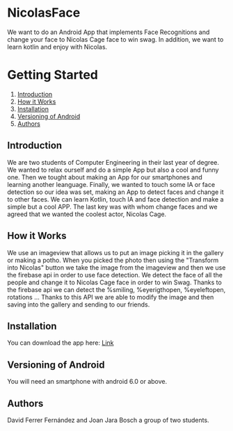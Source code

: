 # NicolasFace
We want to do an Android App that implements Face Recognitions and change your face to Nicolas Cage face to win swag. In addition, we want to learn kotlin and enjoy with Nicolas.
# Getting Started

1. [Introduction](#Introduction)
2. [How it Works](#How-it-Works)
3. [Installation](#Installation)
4. [Versioning of Android](#Versioning-of-Android)
5. [Authors](#Authors)

## Introduction

We are two students of Computer Engineering in their last year of degree. We wanted to relax ourself and do a simple App but 
also a cool and funny one. Then we tought about making an App for our smartphones and learning another leanguage.
Finally, we wanted to touch some IA or face detection so our idea was set, making an App to detect faces and change it to 
other faces. We can learn Kotlin, touch IA and face detection and make a simple but a cool APP. 
The last key was with whom change faces and we agreed that we wanted the coolest actor, Nicolas Cage.

## How it Works

We use an imageview that allows us to put an image picking it in the gallery or making a potho. When you picked the photo then using the
"Transform into Nicolas" button we take the image from the imageview and then we use the firebase api in order to use face detection. 
We detect the face of all the people and change it to Nicolas Cage face in order to win Swag. 
Thanks to the firebase api we can detect the %smiling, %eyerigthopen, %eyeleftopen, rotations ...
Thanks to this API we are able to modify the image and then saving into the gallery and sending to our friends.

## Installation

You can download the app here: [Link](https://sp.depositphotos.com/137087862/stock-illustration-portrait-of-nicolas-cage-icon.html)

## Versioning of Android

You will need an smartphone with android 6.0 or above.

## Authors

David Ferrer Fernández and Joan Jara Bosch a group of two students.
